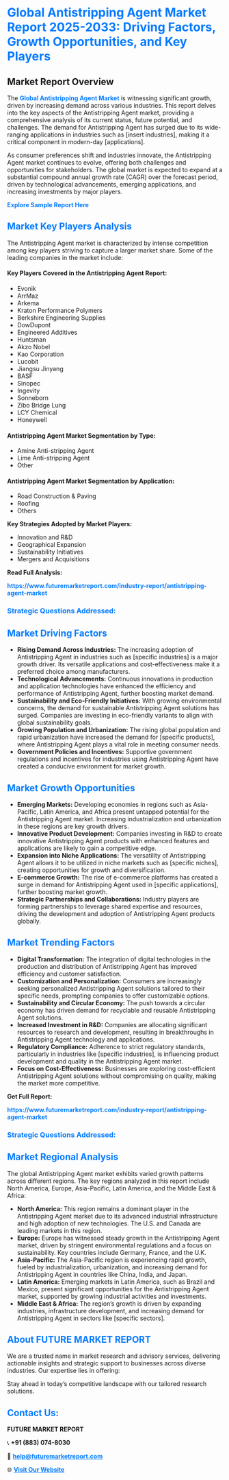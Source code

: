 <h1 style="color: #007BFF;">Global Antistripping Agent Market Report 2025-2033: Driving Factors, Growth Opportunities, and Key Players</h1>

<section id="overview">
<h2>Market Report Overview</h2>
<p>The <a href="https://www.futuremarketreport.com/industry-report/antistripping-agent-market" style="color: #007BFF; text-decoration: none;"><strong>Global Antistripping Agent Market</strong></a> is witnessing significant growth, driven by increasing demand across various industries. This report delves into the key aspects of the Antistripping Agent market, providing a comprehensive analysis of its current status, future potential, and challenges. The demand for Antistripping Agent has surged due to its wide-ranging applications in industries such as [insert industries], making it a critical component in modern-day [applications].</p>
<p>As consumer preferences shift and industries innovate, the Antistripping Agent market continues to evolve, offering both challenges and opportunities for stakeholders. The global market is expected to expand at a substantial compound annual growth rate (CAGR) over the forecast period, driven by technological advancements, emerging applications, and increasing investments by major players.</p>
</section>

<section id="overview">
<p><a href="https://www.futuremarketreport.com/request-sample/reportId=114674" style="color: #007BFF; text-decoration: none;"><strong>Explore Sample Report Here</strong></a></p>
</section>

<section id="key-players">
<h2 style="color: #007BFF;">Market Key Players Analysis</h2>
<p>The Antistripping Agent market is characterized by intense competition among key players striving to capture a larger market share. Some of the leading companies in the market include:</p>
<h4>Key Players Covered in the Antistripping Agent Report:</h4>
<ul><li>Evonik</li><li>ArrMaz</li><li>Arkema</li><li>Kraton Performance Polymers</li><li>Berkshire Engineering Supplies</li><li>DowDupont</li><li>Engineered Additives</li><li>Huntsman</li><li>Akzo Nobel</li><li>Kao Corporation</li><li>Lucobit</li><li>Jiangsu Jinyang</li><li>BASF</li><li>Sinopec</li><li>Ingevity</li><li>Sonneborn</li><li>Zibo Bridge Lung</li><li>LCY Chemical</li><li>Honeywell</li></ul>
<h4>Antistripping Agent Market Segmentation by Type:</h4>
<ul><li>Amine Anti-stripping Agent</li><li>Lime Anti-stripping Agent</li><li>Other</li></ul>

<h4>Antistripping Agent Market Segmentation by Application:</h4>
<ul><li>Road Construction &amp; Paving</li><li>Roofing</li><li>Others</li></ul>
<p><strong>Key Strategies Adopted by Market Players:</strong></p>
<ul>
<li>Innovation and R&D</li>
<li>Geographical Expansion</li>
<li>Sustainability Initiatives</li>
<li>Mergers and Acquisitions</li>
</ul>
</section>

<section>
<p><strong>Read Full Analysis: </strong></p><a href="https://www.futuremarketreport.com/industry-report/antistripping-agent-market" style="color: #007BFF; text-decoration: none;"><strong>https://www.futuremarketreport.com/industry-report/antistripping-agent-market</strong></a>
<h3 style="color: #007BFF;">Strategic Questions Addressed:</h3>
</section>

<section id="driving-factors">
<h2 style="color: #007BFF;">Market Driving Factors</h2>
<ul>
<li><strong>Rising Demand Across Industries:</strong> The increasing adoption of Antistripping Agent in industries such as [specific industries] is a major growth driver. Its versatile applications and cost-effectiveness make it a preferred choice among manufacturers.</li>
<li><strong>Technological Advancements:</strong> Continuous innovations in production and application technologies have enhanced the efficiency and performance of Antistripping Agent, further boosting market demand.</li>
<li><strong>Sustainability and Eco-Friendly Initiatives:</strong> With growing environmental concerns, the demand for sustainable Antistripping Agent solutions has surged. Companies are investing in eco-friendly variants to align with global sustainability goals.</li>
<li><strong>Growing Population and Urbanization:</strong> The rising global population and rapid urbanization have increased the demand for [specific products], where Antistripping Agent plays a vital role in meeting consumer needs.</li>
<li><strong>Government Policies and Incentives:</strong> Supportive government regulations and incentives for industries using Antistripping Agent have created a conducive environment for market growth.</li>
</ul>
</section>

<section id="growth-opportunities">
<h2 style="color: #007BFF;">Market Growth Opportunities</h2>
<ul>
<li><strong>Emerging Markets:</strong> Developing economies in regions such as Asia-Pacific, Latin America, and Africa present untapped potential for the Antistripping Agent market. Increasing industrialization and urbanization in these regions are key growth drivers.</li>
<li><strong>Innovative Product Development:</strong> Companies investing in R&D to create innovative Antistripping Agent products with enhanced features and applications are likely to gain a competitive edge.</li>
<li><strong>Expansion into Niche Applications:</strong> The versatility of Antistripping Agent allows it to be utilized in niche markets such as [specific niches], creating opportunities for growth and diversification.</li>
<li><strong>E-commerce Growth:</strong> The rise of e-commerce platforms has created a surge in demand for Antistripping Agent used in [specific applications], further boosting market growth.</li>
<li><strong>Strategic Partnerships and Collaborations:</strong> Industry players are forming partnerships to leverage shared expertise and resources, driving the development and adoption of Antistripping Agent products globally.</li>
</ul>
</section>

<section id="trending-factors">
<h2 style="color: #007BFF;">Market Trending Factors</h2>
<ul>
<li><strong>Digital Transformation:</strong> The integration of digital technologies in the production and distribution of Antistripping Agent has improved efficiency and customer satisfaction.</li>
<li><strong>Customization and Personalization:</strong> Consumers are increasingly seeking personalized Antistripping Agent solutions tailored to their specific needs, prompting companies to offer customizable options.</li>
<li><strong>Sustainability and Circular Economy:</strong> The push towards a circular economy has driven demand for recyclable and reusable Antistripping Agent solutions.</li>
<li><strong>Increased Investment in R&D:</strong> Companies are allocating significant resources to research and development, resulting in breakthroughs in Antistripping Agent technology and applications.</li>
<li><strong>Regulatory Compliance:</strong> Adherence to strict regulatory standards, particularly in industries like [specific industries], is influencing product development and quality in the Antistripping Agent market.</li>
<li><strong>Focus on Cost-Effectiveness:</strong> Businesses are exploring cost-efficient Antistripping Agent solutions without compromising on quality, making the market more competitive.</li>
</ul>
</section>

<section>
<p><strong>Get Full Report: </strong></p><a href="https://www.futuremarketreport.com/industry-report/antistripping-agent-market" style="color: #007BFF; text-decoration: none;"><strong>https://www.futuremarketreport.com/industry-report/antistripping-agent-market</strong></a>
<h3 style="color: #007BFF;">Strategic Questions Addressed:</h3>
</section>


<section id="regional-analysis">
<h2 style="color: #007BFF;">Market Regional Analysis</h2>
<p>The global Antistripping Agent market exhibits varied growth patterns across different regions. The key regions analyzed in this report include North America, Europe, Asia-Pacific, Latin America, and the Middle East & Africa:</p>
<ul>
<li><strong>North America:</strong> This region remains a dominant player in the Antistripping Agent market due to its advanced industrial infrastructure and high adoption of new technologies. The U.S. and Canada are leading markets in this region.</li>
<li><strong>Europe:</strong> Europe has witnessed steady growth in the Antistripping Agent market, driven by stringent environmental regulations and a focus on sustainability. Key countries include Germany, France, and the U.K.</li>
<li><strong>Asia-Pacific:</strong> The Asia-Pacific region is experiencing rapid growth, fueled by industrialization, urbanization, and increasing demand for Antistripping Agent in countries like China, India, and Japan.</li>
<li><strong>Latin America:</strong> Emerging markets in Latin America, such as Brazil and Mexico, present significant opportunities for the Antistripping Agent market, supported by growing industrial activities and investments.</li>
<li><strong>Middle East & Africa:</strong> The region’s growth is driven by expanding industries, infrastructure development, and increasing demand for Antistripping Agent in sectors like [specific sectors].</li>
</ul>
</section>

<footer>
<h2 style="color: #007BFF;">About FUTURE MARKET REPORT</h2>
<p>We are a trusted name in market research and advisory services, delivering actionable insights and strategic support to businesses across diverse industries. Our expertise lies in offering:</p>

<p>Stay ahead in today’s competitive landscape with our tailored research solutions.</p>

<h2 style="color: #007BFF;">Contact Us:</h2>
<p><strong>FUTURE MARKET REPORT</strong></p>
<p>📞 <strong>+91 (883) 074-8030</strong></p>
<p>📧 <strong><a href="mailto:help@futuremarketreport.com" style="color: #007BFF;">help@futuremarketreport.com</a></strong></p>
<p>🌐 <strong><a href="https://www.futuremarketreport.com/" style="color: #007BFF;">Visit Our Website</a></strong></p>
</footer>